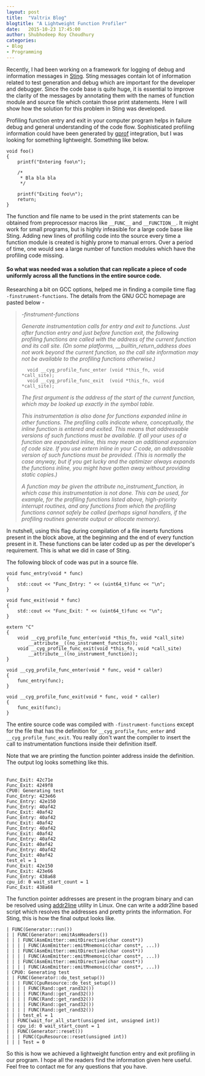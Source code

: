 ```yaml
---
layout: post
title:  "Valtrix Blog"
blogtitle: "A Lightweight Function Profiler"
date:   2015-10-23 17:45:00
author: Shubhodeep Roy Choudhury
categories: 
- Blog
- Programming
---
```


Recently, I had been working on a framework for logging of debug and information messages in [Sting][sting]. Sting messages contain lot of information related to test generation and debug which are important for the developer and debugger. Since the code base is quite huge, it is essential to improve the clarity of the messages by annotating them with the names of function module and source file which contain those print statements. Here I will show how the solution for this problem in Sting was developed.

Profiling function entry and exit in your computer program helps in failure debug and general understanding of the code flow. Sophisticated profiling information could have been generated by [gprof][gprof] integration, but I was looking for something lightweight. Something like below.
&nbsp;

    void foo()
    {
        printf("Entering foo\n");

        /*
         * Bla bla bla
         */

        printf("Exiting foo\n");
        return;
    }

The function and file name to be used in the print statements can be obtained from preprocessor macros like `__FUNC__` and `__FUNCTION__`. It might work for small programs, but is highly infeasible for a large code base like Sting. Adding new lines of profiling code into the source every time a function module is created is highly prone to manual errors. Over a period of time, one would see a large number of function modules which have the profiling code missing.

#### So what was needed was a solution that can replicate a piece of code uniformly across all the functions in the entire source code.

Researching a bit on GCC options, helped me in finding a compile time flag `-finstrument-functions`. The details from the GNU GCC homepage are pasted below -
&nbsp;

>*-finstrument-functions*
>
>*Generate instrumentation calls for entry and exit to functions. Just after function entry and just before function exit, the following profiling functions are called with the address of the current function and its call site. (On some platforms, __builtin_return_address does not work beyond the current function, so the call site information may not be available to the profiling functions otherwise.)*
>
>       void __cyg_profile_func_enter (void *this_fn, void *call_site);
>       void __cyg_profile_func_exit  (void *this_fn, void *call_site);
>
>*The first argument is the address of the start of the current function, which may be looked up exactly in the symbol table.*
>
>*This instrumentation is also done for functions expanded inline in other functions. The profiling calls indicate where, conceptually, the inline function is entered and exited. This means that addressable versions of such functions must be available. If all your uses of a function are expanded inline, this may mean an additional expansion of code size. If you use extern inline in your C code, an addressable version of such functions must be provided. (This is normally the case anyway, but if you get lucky and the optimizer always expands the functions inline, you might have gotten away without providing static copies.)*
>
>*A function may be given the attribute no_instrument_function, in which case this instrumentation is not done. This can be used, for example, for the profiling functions listed above, high-priority interrupt routines, and any functions from which the profiling functions cannot safely be called (perhaps signal handlers, if the profiling routines generate output or allocate memory).*

In nutshell, using this flag during compilation of a file inserts functions present in the block above, at the beginning and the end of every function present in it. These functions can be later coded up as per the developer's requirement. This is what we did in case of Sting. 

The following block of code was put in a source file.
&nbsp;

    void func_entry(void * func)
    {
        std::cout << "Func_Entry: " << (uint64_t)func << "\n";
    }
    
    void func_exit(void * func)
    {
        std::cout << "Func_Exit: " << (uint64_t)func << "\n";
    }
    
    extern "C"
    {
        void __cyg_profile_func_enter(void *this_fn, void *call_site)
            __attribute__((no_instrument_function));
        void __cyg_profile_func_exit(void *this_fn, void *call_site)
            __attribute__((no_instrument_function));
    }
    
    void __cyg_profile_func_enter(void * func, void * caller)
    {
        func_entry(func);
    }
    
    void __cyg_profile_func_exit(void * func, void * caller)
    {
        func_exit(func);
    }
    
The entire source code was compiled with `-finstrument-functions` except for the file that has the definition for `__cyg_profile_func_enter` and `__cyg_profile_func_exit`. You really don't want the compiler to insert the call to instrumentation functions inside their definition itself.

Note that we are printing the function pointer address inside the definition. The output log looks something like this.   
&nbsp;

    Func_Exit: 42c71e
    Func_Exit: 4249f8
    CPU0: Generating test
    Func_Entry: 423e66
    Func_Entry: 42e150
    Func_Entry: 40af42
    Func_Exit: 40af42
    Func_Entry: 40af42
    Func_Exit: 40af42
    Func_Entry: 40af42
    Func_Exit: 40af42
    Func_Entry: 40af42
    Func_Exit: 40af42
    Func_Entry: 40af42
    Func_Exit: 40af42
    test_el = 1
    Func_Exit: 42e150
    Func_Exit: 423e66
    Func_Entry: 438a68
    cpu_id: 0 wait_start_count = 1
    Func_Exit: 438a68

The function pointer addresses are present in the program binary and can be resolved using [addr2line][addr2line] utility in Linux. One can write a addr2line based script which resolves the addresses and pretty prints the information. For Sting, this is how the final output looks like.

    | FUNC(Generator::run())
    | | FUNC(Generator::emitAsmHeaders())
    | | | FUNC(AsmEmitter::emitDirective(char const*))
    | | | | FUNC(AsmEmitter::emitMnemonic(char const*, ...))
    | | | FUNC(AsmEmitter::emitDirective(char const*))
    | | | | FUNC(AsmEmitter::emitMnemonic(char const*, ...))
    | | | FUNC(AsmEmitter::emitDirective(char const*))
    | | | | FUNC(AsmEmitter::emitMnemonic(char const*, ...))
    | CPU0: Generating test
    | | FUNC(Generator::do_test_setup())
    | | | FUNC(CpuResource::do_test_setup())
    | | | | FUNC(Rand::get_rand32())
    | | | | FUNC(Rand::get_rand32())
    | | | | FUNC(Rand::get_rand32())
    | | | | FUNC(Rand::get_rand32())
    | | | | FUNC(Rand::get_rand32())
    | | | test_el = 1
    | | FUNC(wait_for_all_start(unsigned int, unsigned int))
    | | cpu_id: 0 wait_start_count = 1
    | | FUNC(Generator::reset())
    | | | FUNC(CpuResource::reset(unsigned int))
    | | | Test = 0

So this is how we achieved a lightweight function entry and exit profiling in our program. I hope all the readers find the information given here useful. Feel free to contact me for any questions that you have.

[gprof]:https://sourceware.org/binutils/docs/gprof
[sting]:http://www.valtrix.in/sting
[addr2line]:https://sourceware.org/binutils/docs/binutils/addr2line.html

